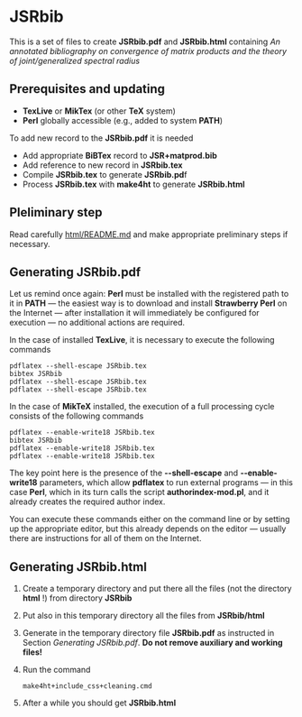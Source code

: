 # JSRbib

This is a set of files to create **JSRbib.pdf** and **JSRbib.html** containing *An annotated bibliography on convergence of matrix products and the theory of joint/generalized spectral radius*

## Prerequisites and updating

* **TexLive** or **MikTex** (or other **TeX** system)
* **Perl** globally accessible (e.g., added to system **PATH**)

To add new record to the **JSRbib.pdf** it is needed

* Add appropriate **BiBTex** record to **JSR+matprod.bib**
* Add reference to new record in **JSRbib.tex**
* Compile **JSRbib.tex** to generate **JSRbib.pd**f
* Process **JSRbib.tex** with **make4ht** to generate **JSRbib.html**

## Pleliminary step

Read carefully [html/README.md](html/README.md) and make appropriate preliminary steps if necessary.

## Generating JSRbib.pdf

Let us remind once again: **Perl** must be installed with the registered path to it in **PATH** &mdash; the easiest way is to download and install **Strawberry Perl** on the Internet &mdash; after installation it will immediately be configured for execution &mdash; no additional actions are required.

In the case of installed **TexLive**, it is necessary to execute the following commands

```shell
pdflatex --shell-escape JSRbib.tex
bibtex JSRbib
pdflatex --shell-escape JSRbib.tex
pdflatex --shell-escape JSRbib.tex
```

In the case of **MikTeX** installed, the execution of a full processing cycle consists of the following commands

```shell
pdflatex --enable-write18 JSRbib.tex
bibtex JSRbib
pdflatex --enable-write18 JSRbib.tex
pdflatex --enable-write18 JSRbib.tex
```

The key point here is the presence of the **--shell-escape** and **--enable-write18** parameters, which allow **pdflatex** to run external programs &mdash; in this case **Perl**, which in its turn calls the script **authorindex-mod.pl**, and it already creates the required author index.

You can execute these commands either on the command line or by setting up the appropriate editor, but this already depends on the editor &mdash; usually there are instructions for all of them on the Internet.

## Generating JSRbib.html

1. Create a temporary directory and put there all the files (not the directory **html** !) from directory **JSRbib**

2. Put also in this temporary directory all the files from **JSRbib/html**

3. Generate in the temporary directory file **JSRbib.pdf** as instructed in Section *Generating JSRbib.pdf*. **Do not remove auxiliary and working files!**

4. Run the command

    ```shell
    make4ht+include_css+cleaning.cmd
    ```

5. After a while you should get **JSRbib.html**
